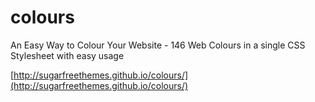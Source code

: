colours
=======

An Easy Way to Colour Your Website - 146 Web Colours in a single CSS Stylesheet with easy usage

[http://sugarfreethemes.github.io/colours/](http://sugarfreethemes.github.io/colours/)

